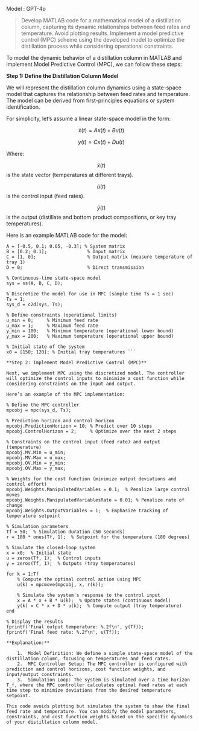 Model : GPT-4o

> Develop MATLAB code for a mathematical model of a distillation column, capturing its dynamic relationships between feed rates and temperature. Avoid plotting results. Implement a model predictive control (MPC) scheme using the developed model to optimize the distillation process while considering operational constraints.

To model the dynamic behavior of a distillation column in MATLAB and implement Model Predictive Control (MPC), we can follow these steps:

**Step 1: Define the Distillation Column Model**

We will represent the distillation column dynamics using a state-space model that captures the relationship between feed rates and temperature. The model can be derived from first-principles equations or system identification.

For simplicity, let’s assume a linear state-space model in the form:

$$\dot{x}(t) = Ax(t) + Bu(t)$$

$$y(t) = Cx(t) + Du(t)$$

Where:

$$\dot{x}(t)$$ is the state vector (temperatures at different trays).

$$\dot{u}(t)$$ is the control input (feed rates).

$$\dot{y}(t)$$ is the output (distillate and bottom product compositions, or key tray temperatures).

Here is an example MATLAB code for the model:

```% Distillation column model parameters (assumed values)
A = [-0.5, 0.1; 0.05, -0.3]; % System matrix
B = [0.2; 0.1];               % Input matrix
C = [1, 0];                   % Output matrix (measure temperature of tray 1)
D = 0;                        % Direct transmission

% Continuous-time state-space model
sys = ss(A, B, C, D);

% Discretize the model for use in MPC (sample time Ts = 1 sec)
Ts = 1;
sys_d = c2d(sys, Ts);

% Define constraints (operational limits)
u_min = 0;     % Minimum feed rate
u_max = 1;     % Maximum feed rate
y_min = 100;   % Minimum temperature (operational lower bound)
y_max = 200;   % Maximum temperature (operational upper bound)

% Initial state of the system
x0 = [150; 120]; % Initial tray temperatures ```

**Step 2: Implement Model Predictive Control (MPC)**

Next, we implement MPC using the discretized model. The controller will optimize the control inputs to minimize a cost function while considering constraints on the input and output.

Here’s an example of the MPC implementation:

% Define the MPC controller
mpcobj = mpc(sys_d, Ts);

% Prediction horizon and control horizon
mpcobj.PredictionHorizon = 10; % Predict over 10 steps
mpcobj.ControlHorizon = 2;     % Optimize over the next 2 steps

% Constraints on the control input (feed rate) and output (temperature)
mpcobj.MV.Min = u_min;
mpcobj.MV.Max = u_max;
mpcobj.OV.Min = y_min;
mpcobj.OV.Max = y_max;

% Weights for the cost function (minimize output deviations and control effort)
mpcobj.Weights.ManipulatedVariables = 0.1;  % Penalize large control moves
mpcobj.Weights.ManipulatedVariablesRate = 0.01; % Penalize rate of change
mpcobj.Weights.OutputVariables = 1;  % Emphasize tracking of temperature setpoint

% Simulation parameters
Tf = 50;  % Simulation duration (50 seconds)
r = 180 * ones(Tf, 1);  % Setpoint for the temperature (180 degrees)

% Simulate the closed-loop system
x = x0;  % Initial state
u = zeros(Tf, 1);  % Control inputs
y = zeros(Tf, 1);  % Outputs (tray temperatures)

for k = 1:Tf
    % Compute the optimal control action using MPC
    u(k) = mpcmove(mpcobj, x, r(k));

    % Simulate the system's response to the control input
    x = A * x + B * u(k);  % Update states (continuous model)
    y(k) = C * x + D * u(k);  % Compute output (tray temperature)
end

% Display the results
fprintf('Final output temperature: %.2f\n', y(Tf));
fprintf('Final feed rate: %.2f\n', u(Tf)); 

**Explanation:**

	1.	Model Definition: We define a simple state-space model of the distillation column, focusing on temperatures and feed rates.
	2.	MPC Controller Setup: The MPC controller is configured with prediction and control horizons, cost function weights, and input/output constraints.
	3.	Simulation Loop: The system is simulated over a time horizon T_f, where the MPC controller calculates optimal feed rates at each time step to minimize deviations from the desired temperature setpoint.

This code avoids plotting but simulates the system to show the final feed rate and temperature. You can modify the model parameters, constraints, and cost function weights based on the specific dynamics of your distillation column model.
